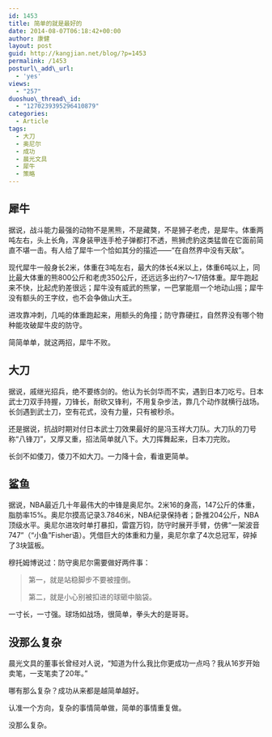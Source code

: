 ```yaml
---
id: 1453
title: 简单的就是最好的
date: 2014-08-07T06:18:42+00:00
author: 康健
layout: post
guid: http://kangjian.net/blog/?p=1453
permalink: /1453
posturl\_add\_url:
  - 'yes'
views:
  - "257"
duoshuo\_thread\_id:
  - "1270239395296410879"
categories:
  - Article
tags:
  - 大刀
  - 奥尼尔
  - 成功
  - 晨光文具
  - 犀牛
  - 策略
---
```

## 犀牛

据说，战斗能力最强的动物不是黑熊，不是藏獒，不是狮子老虎，是犀牛。体重两吨左右，头上长角，浑身装甲连手枪子弹都打不透，熊狮虎豹这类猛兽在它面前简直不堪一击。有人给了犀牛一个恰如其分的描述——“在自然界中没有天敌”。

现代犀牛一般身长2米，体重在3吨左右，最大的体长4米以上，体重6吨以上，同比最大体重的熊800公斤和老虎350公斤，还远远多出约7～17倍体重。犀牛跑起来不快，比起虎豹差很远；犀牛没有威武的熊掌，一巴掌能扇一个地动山摇；犀牛没有额头的王字纹，也不会争做山大王。

进攻靠冲刺，几吨的体重跑起来，用额头的角撞；防守靠硬扛，自然界没有哪个物种能攻破犀牛皮的防守。

简简单单，就这两招，犀牛不败。

## 大刀

据说，戚继光招兵，绝不要练剑的。他认为长剑华而不实，遇到日本刀吃亏。日本武士刀双手持握，刀锋长，耐砍又锋利，不用复杂步法，靠几个动作就横行战场。长剑遇到武士刀，空有花式，没有力量，只有被秒杀。

还是据说，抗战时期对付日本武士刀效果最好的是冯玉祥大刀队。大刀队的刀号称“八锋刀”，又厚又重，招法简单就八下。大刀挥舞起来，日本刀完败。

长剑不如倭刀，倭刀不如大刀。一力降十会，看谁更简单。

## 鲨鱼

据说，NBA最近几十年最伟大的中锋是奥尼尔。2米16的身高，147公斤的体重，脂肪率15%。奥尼尔摸高记录3.7846米，NBA纪录保持者；卧推204公斤，NBA顶级水平。奥尼尔进攻时单打暴扣，雷霆万钧，防守时展开手臂，仿佛“一架波音747”（“小鱼”Fisher语）。凭借巨大的体重和力量，奥尼尔拿了4次总冠军，碎掉了3块篮板。

穆托姆博说过：防守奥尼尔需要做好两件事：

> 第一，就是站稳脚步不要被撞倒。
> 
> 第二，就是小心别被扣进的球砸中脑袋。

一寸长，一寸强。球场如战场，很简单，拳头大的是哥哥。

## 没那么复杂

晨光文具的董事长曾经对人说，“知道为什么我比你更成功一点吗？我从16岁开始卖笔，一支笔卖了20年。”

哪有那么复杂？成功从来都是越简单越好。

认准一个方向，复杂的事情简单做，简单的事情重复做。

没那么复杂。